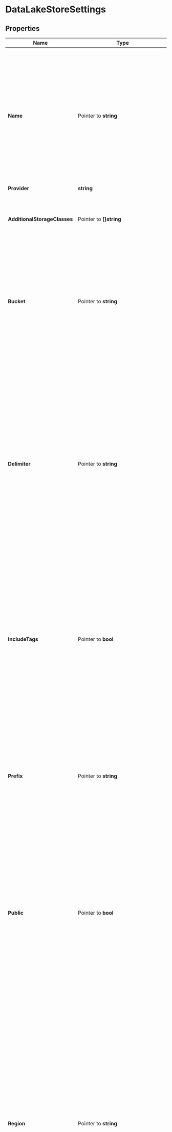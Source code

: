 # DataLakeStoreSettings

## Properties

Name | Type | Description | Notes
------------ | ------------- | ------------- | -------------
**Name** | Pointer to **string** | Human-readable label that identifies the data store. The **databases.[n].collections.[n].dataSources.[n].storeName** field references this values as part of the mapping configuration. To use MongoDB Cloud as a data store, the data lake requires a serverless instance or an &#x60;M10&#x60; or higher cluster. | [optional] 
**Provider** | **string** |  | 
**AdditionalStorageClasses** | Pointer to **[]string** | Collection of AWS S3 [storage classes](https://aws.amazon.com/s3/storage-classes/). Atlas Data Lake includes the files in these storage classes in the query results. | [optional] 
**Bucket** | Pointer to **string** | Human-readable label that identifies the AWS S3 bucket. This label must exactly match the name of an S3 bucket that the data lake can access with the configured AWS Identity and Access Management (IAM) credentials. | [optional] 
**Delimiter** | Pointer to **string** | The delimiter that separates **databases.[n].collections.[n].dataSources.[n].path** segments in the data store. MongoDB Cloud uses the delimiter to efficiently traverse S3 buckets with a hierarchical directory structure. You can specify any character supported by the S3 object keys as the delimiter. For example, you can specify an underscore (_) or a plus sign (+) or multiple characters, such as double underscores (__) as the delimiter. If omitted, defaults to &#x60;/&#x60;. | [optional] 
**IncludeTags** | Pointer to **bool** | Flag that indicates whether to use S3 tags on the files in the given path as additional partition attributes. If set to &#x60;true&#x60;, data lake adds the S3 tags as additional partition attributes and adds new top-level BSON elements associating each tag to each document. | [optional] [default to false]
**Prefix** | Pointer to **string** | Prefix that MongoDB Cloud applies when searching for files in the S3 bucket. The data store prepends the value of prefix to the **databases.[n].collections.[n].dataSources.[n].path** to create the full path for files to ingest. If omitted, MongoDB Cloud searches all files from the root of the S3 bucket. | [optional] 
**Public** | Pointer to **bool** | Flag that indicates whether the bucket is public. If set to &#x60;true&#x60;, MongoDB Cloud doesn&#39;t use the configured AWS Identity and Access Management (IAM) role to access the S3 bucket. If set to &#x60;false&#x60;, the configured AWS IAM role must include permissions to access the S3 bucket. | [optional] [default to false]
**Region** | Pointer to **string** | Physical location where MongoDB Cloud deploys your AWS-hosted MongoDB cluster nodes. The region you choose can affect network latency for clients accessing your databases. When MongoDB Cloud deploys a dedicated cluster, it checks if a VPC or VPC connection exists for that provider and region. If not, MongoDB Cloud creates them as part of the deployment. MongoDB Cloud assigns the VPC a CIDR block. To limit a new VPC peering connection to one CIDR block and region, create the connection first. Deploy the cluster after the connection starts.  Alternatively: Microsoft Azure Regions. | [optional] 
**ClusterName** | Pointer to **string** | Human-readable label of the MongoDB Cloud cluster on which the store is based. | [optional] 
**ProjectId** | Pointer to **string** | Unique 24-hexadecimal digit string that identifies the project. | [optional] [readonly] 
**ReadPreference** | Pointer to [**DataLakeAtlasStoreReadPreference**](DataLakeAtlasStoreReadPreference.md) |  | [optional] 
**AllowInsecure** | Pointer to **bool** | Flag that validates the scheme in the specified URLs. If &#x60;true&#x60;, allows insecure &#x60;HTTP&#x60; scheme, doesn&#39;t verify the server&#39;s certificate chain and hostname, and accepts any certificate with any hostname presented by the server. If &#x60;false&#x60;, allows secure &#x60;HTTPS&#x60; scheme only. | [optional] [default to false]
**DefaultFormat** | Pointer to **string** | Default format that Data Lake assumes if it encounters a file without an extension while searching the &#x60;storeName&#x60;. If omitted, Data Lake attempts to detect the file type by processing a few bytes of the file. The specified format only applies to the URLs specified in the **databases.[n].collections.[n].dataSources** object. | [optional] 
**Urls** | Pointer to **[]string** | Comma-separated list of publicly accessible HTTP URLs where data is stored. You can&#39;t specify URLs that require authentication. | [optional] 

## Methods

### NewDataLakeStoreSettings

`func NewDataLakeStoreSettings(provider string, ) *DataLakeStoreSettings`

NewDataLakeStoreSettings instantiates a new DataLakeStoreSettings object
This constructor will assign default values to properties that have it defined,
and makes sure properties required by API are set, but the set of arguments
will change when the set of required properties is changed

### NewDataLakeStoreSettingsWithDefaults

`func NewDataLakeStoreSettingsWithDefaults() *DataLakeStoreSettings`

NewDataLakeStoreSettingsWithDefaults instantiates a new DataLakeStoreSettings object
This constructor will only assign default values to properties that have it defined,
but it doesn't guarantee that properties required by API are set

### GetName

`func (o *DataLakeStoreSettings) GetName() string`

GetName returns the Name field if non-nil, zero value otherwise.

### GetNameOk

`func (o *DataLakeStoreSettings) GetNameOk() (*string, bool)`

GetNameOk returns a tuple with the Name field if it's non-nil, zero value otherwise
and a boolean to check if the value has been set.

### SetName

`func (o *DataLakeStoreSettings) SetName(v string)`

SetName sets Name field to given value.

### HasName

`func (o *DataLakeStoreSettings) HasName() bool`

HasName returns a boolean if a field has been set.
### GetProvider

`func (o *DataLakeStoreSettings) GetProvider() string`

GetProvider returns the Provider field if non-nil, zero value otherwise.

### GetProviderOk

`func (o *DataLakeStoreSettings) GetProviderOk() (*string, bool)`

GetProviderOk returns a tuple with the Provider field if it's non-nil, zero value otherwise
and a boolean to check if the value has been set.

### SetProvider

`func (o *DataLakeStoreSettings) SetProvider(v string)`

SetProvider sets Provider field to given value.

### GetAdditionalStorageClasses

`func (o *DataLakeStoreSettings) GetAdditionalStorageClasses() []string`

GetAdditionalStorageClasses returns the AdditionalStorageClasses field if non-nil, zero value otherwise.

### GetAdditionalStorageClassesOk

`func (o *DataLakeStoreSettings) GetAdditionalStorageClassesOk() (*[]string, bool)`

GetAdditionalStorageClassesOk returns a tuple with the AdditionalStorageClasses field if it's non-nil, zero value otherwise
and a boolean to check if the value has been set.

### SetAdditionalStorageClasses

`func (o *DataLakeStoreSettings) SetAdditionalStorageClasses(v []string)`

SetAdditionalStorageClasses sets AdditionalStorageClasses field to given value.

### HasAdditionalStorageClasses

`func (o *DataLakeStoreSettings) HasAdditionalStorageClasses() bool`

HasAdditionalStorageClasses returns a boolean if a field has been set.
### GetBucket

`func (o *DataLakeStoreSettings) GetBucket() string`

GetBucket returns the Bucket field if non-nil, zero value otherwise.

### GetBucketOk

`func (o *DataLakeStoreSettings) GetBucketOk() (*string, bool)`

GetBucketOk returns a tuple with the Bucket field if it's non-nil, zero value otherwise
and a boolean to check if the value has been set.

### SetBucket

`func (o *DataLakeStoreSettings) SetBucket(v string)`

SetBucket sets Bucket field to given value.

### HasBucket

`func (o *DataLakeStoreSettings) HasBucket() bool`

HasBucket returns a boolean if a field has been set.
### GetDelimiter

`func (o *DataLakeStoreSettings) GetDelimiter() string`

GetDelimiter returns the Delimiter field if non-nil, zero value otherwise.

### GetDelimiterOk

`func (o *DataLakeStoreSettings) GetDelimiterOk() (*string, bool)`

GetDelimiterOk returns a tuple with the Delimiter field if it's non-nil, zero value otherwise
and a boolean to check if the value has been set.

### SetDelimiter

`func (o *DataLakeStoreSettings) SetDelimiter(v string)`

SetDelimiter sets Delimiter field to given value.

### HasDelimiter

`func (o *DataLakeStoreSettings) HasDelimiter() bool`

HasDelimiter returns a boolean if a field has been set.
### GetIncludeTags

`func (o *DataLakeStoreSettings) GetIncludeTags() bool`

GetIncludeTags returns the IncludeTags field if non-nil, zero value otherwise.

### GetIncludeTagsOk

`func (o *DataLakeStoreSettings) GetIncludeTagsOk() (*bool, bool)`

GetIncludeTagsOk returns a tuple with the IncludeTags field if it's non-nil, zero value otherwise
and a boolean to check if the value has been set.

### SetIncludeTags

`func (o *DataLakeStoreSettings) SetIncludeTags(v bool)`

SetIncludeTags sets IncludeTags field to given value.

### HasIncludeTags

`func (o *DataLakeStoreSettings) HasIncludeTags() bool`

HasIncludeTags returns a boolean if a field has been set.
### GetPrefix

`func (o *DataLakeStoreSettings) GetPrefix() string`

GetPrefix returns the Prefix field if non-nil, zero value otherwise.

### GetPrefixOk

`func (o *DataLakeStoreSettings) GetPrefixOk() (*string, bool)`

GetPrefixOk returns a tuple with the Prefix field if it's non-nil, zero value otherwise
and a boolean to check if the value has been set.

### SetPrefix

`func (o *DataLakeStoreSettings) SetPrefix(v string)`

SetPrefix sets Prefix field to given value.

### HasPrefix

`func (o *DataLakeStoreSettings) HasPrefix() bool`

HasPrefix returns a boolean if a field has been set.
### GetPublic

`func (o *DataLakeStoreSettings) GetPublic() bool`

GetPublic returns the Public field if non-nil, zero value otherwise.

### GetPublicOk

`func (o *DataLakeStoreSettings) GetPublicOk() (*bool, bool)`

GetPublicOk returns a tuple with the Public field if it's non-nil, zero value otherwise
and a boolean to check if the value has been set.

### SetPublic

`func (o *DataLakeStoreSettings) SetPublic(v bool)`

SetPublic sets Public field to given value.

### HasPublic

`func (o *DataLakeStoreSettings) HasPublic() bool`

HasPublic returns a boolean if a field has been set.
### GetRegion

`func (o *DataLakeStoreSettings) GetRegion() string`

GetRegion returns the Region field if non-nil, zero value otherwise.

### GetRegionOk

`func (o *DataLakeStoreSettings) GetRegionOk() (*string, bool)`

GetRegionOk returns a tuple with the Region field if it's non-nil, zero value otherwise
and a boolean to check if the value has been set.

### SetRegion

`func (o *DataLakeStoreSettings) SetRegion(v string)`

SetRegion sets Region field to given value.

### HasRegion

`func (o *DataLakeStoreSettings) HasRegion() bool`

HasRegion returns a boolean if a field has been set.
### GetClusterName

`func (o *DataLakeStoreSettings) GetClusterName() string`

GetClusterName returns the ClusterName field if non-nil, zero value otherwise.

### GetClusterNameOk

`func (o *DataLakeStoreSettings) GetClusterNameOk() (*string, bool)`

GetClusterNameOk returns a tuple with the ClusterName field if it's non-nil, zero value otherwise
and a boolean to check if the value has been set.

### SetClusterName

`func (o *DataLakeStoreSettings) SetClusterName(v string)`

SetClusterName sets ClusterName field to given value.

### HasClusterName

`func (o *DataLakeStoreSettings) HasClusterName() bool`

HasClusterName returns a boolean if a field has been set.
### GetProjectId

`func (o *DataLakeStoreSettings) GetProjectId() string`

GetProjectId returns the ProjectId field if non-nil, zero value otherwise.

### GetProjectIdOk

`func (o *DataLakeStoreSettings) GetProjectIdOk() (*string, bool)`

GetProjectIdOk returns a tuple with the ProjectId field if it's non-nil, zero value otherwise
and a boolean to check if the value has been set.

### SetProjectId

`func (o *DataLakeStoreSettings) SetProjectId(v string)`

SetProjectId sets ProjectId field to given value.

### HasProjectId

`func (o *DataLakeStoreSettings) HasProjectId() bool`

HasProjectId returns a boolean if a field has been set.
### GetReadPreference

`func (o *DataLakeStoreSettings) GetReadPreference() DataLakeAtlasStoreReadPreference`

GetReadPreference returns the ReadPreference field if non-nil, zero value otherwise.

### GetReadPreferenceOk

`func (o *DataLakeStoreSettings) GetReadPreferenceOk() (*DataLakeAtlasStoreReadPreference, bool)`

GetReadPreferenceOk returns a tuple with the ReadPreference field if it's non-nil, zero value otherwise
and a boolean to check if the value has been set.

### SetReadPreference

`func (o *DataLakeStoreSettings) SetReadPreference(v DataLakeAtlasStoreReadPreference)`

SetReadPreference sets ReadPreference field to given value.

### HasReadPreference

`func (o *DataLakeStoreSettings) HasReadPreference() bool`

HasReadPreference returns a boolean if a field has been set.
### GetAllowInsecure

`func (o *DataLakeStoreSettings) GetAllowInsecure() bool`

GetAllowInsecure returns the AllowInsecure field if non-nil, zero value otherwise.

### GetAllowInsecureOk

`func (o *DataLakeStoreSettings) GetAllowInsecureOk() (*bool, bool)`

GetAllowInsecureOk returns a tuple with the AllowInsecure field if it's non-nil, zero value otherwise
and a boolean to check if the value has been set.

### SetAllowInsecure

`func (o *DataLakeStoreSettings) SetAllowInsecure(v bool)`

SetAllowInsecure sets AllowInsecure field to given value.

### HasAllowInsecure

`func (o *DataLakeStoreSettings) HasAllowInsecure() bool`

HasAllowInsecure returns a boolean if a field has been set.
### GetDefaultFormat

`func (o *DataLakeStoreSettings) GetDefaultFormat() string`

GetDefaultFormat returns the DefaultFormat field if non-nil, zero value otherwise.

### GetDefaultFormatOk

`func (o *DataLakeStoreSettings) GetDefaultFormatOk() (*string, bool)`

GetDefaultFormatOk returns a tuple with the DefaultFormat field if it's non-nil, zero value otherwise
and a boolean to check if the value has been set.

### SetDefaultFormat

`func (o *DataLakeStoreSettings) SetDefaultFormat(v string)`

SetDefaultFormat sets DefaultFormat field to given value.

### HasDefaultFormat

`func (o *DataLakeStoreSettings) HasDefaultFormat() bool`

HasDefaultFormat returns a boolean if a field has been set.
### GetUrls

`func (o *DataLakeStoreSettings) GetUrls() []string`

GetUrls returns the Urls field if non-nil, zero value otherwise.

### GetUrlsOk

`func (o *DataLakeStoreSettings) GetUrlsOk() (*[]string, bool)`

GetUrlsOk returns a tuple with the Urls field if it's non-nil, zero value otherwise
and a boolean to check if the value has been set.

### SetUrls

`func (o *DataLakeStoreSettings) SetUrls(v []string)`

SetUrls sets Urls field to given value.

### HasUrls

`func (o *DataLakeStoreSettings) HasUrls() bool`

HasUrls returns a boolean if a field has been set.

[[Back to Model list]](../README.md#documentation-for-models) [[Back to API list]](../README.md#documentation-for-api-endpoints) [[Back to README]](../README.md)


